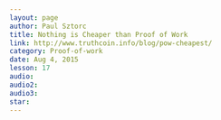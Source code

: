 ```yaml
---
layout: page
author: Paul Sztorc
title: Nothing is Cheaper than Proof of Work
link: http://www.truthcoin.info/blog/pow-cheapest/
category: Proof-of-work
date: Aug 4, 2015
lesson: 17
audio: 
audio2: 
audio3: 
star: 
---
```

